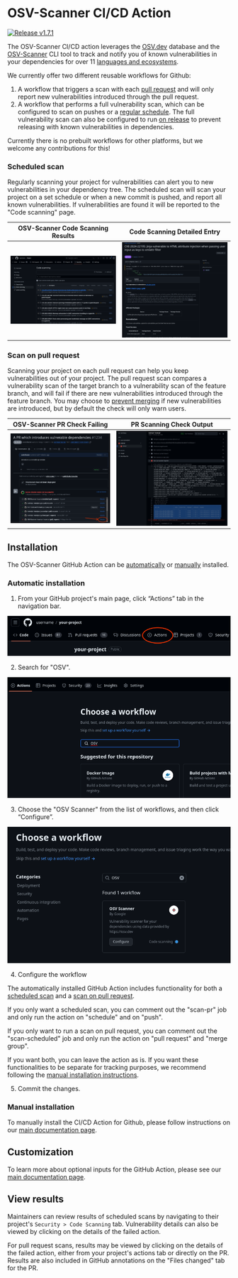 # OSV-Scanner CI/CD Action

[![Release v1.7.1](https://img.shields.io/badge/release-v1.7.1-blue?style=flat)](https://github.com/google/osv-scanner-action/releases)
<!-- Hard coded release version -->

The OSV-Scanner CI/CD action leverages the [OSV.dev](https://osv.dev/) database and the [OSV-Scanner](https://google.github.io/osv-scanner/) CLI tool to track and notify you of known vulnerabilities in your dependencies for over 11 [languages and ecosystems](https://google.github.io/osv-scanner/supported-languages-and-lockfiles/).

We currently offer two different reusable workflows for Github:

1. A workflow that triggers a scan with each [pull request](./github-action.md#scan-on-pull-request) and will only report new vulnerabilities introduced through the pull request.
2. A workflow that performs a full vulnerability scan, which can be configured to scan on pushes or a [regular schedule](./github-action.md#scheduled-scans). The full vulnerability scan can also be configured to run [on release](./github-action.md#scan-on-release) to prevent releasing with known vulnerabilities in dependencies.

Currently there is no prebuilt workflows for other platforms, but we welcome any contributions for this!

### Scheduled scan
Regularly scanning your project for vulnerabilities can alert you to new vulnerabilities in your dependency tree. The scheduled scan will scan your project on a set schedule or when a new commit is pushed, and report all known vulnerabilities. If vulnerabilities are found it will be reported to the "Code scanning" page.

|                        OSV-Scanner Code Scanning Results                         |                                 Code Scanning Detailed Entry                                  |
| :------------------------------------------------------------------------------: | :-------------------------------------------------------------------------------------------: |
| ![Image of results in code scanning tab](images/github-action-code-scanning.png) | ![Image of details of specific in code scanning entry](images/github-action-code-details.png) |

### Scan on pull request
Scanning your project on each pull request can help you keep vulnerabilities out of your project. The pull request scan compares a vulnerability scan of the target branch to a vulnerability scan of the feature branch, and will fail if there are new vulnerabilities introduced through the feature branch. You may choose to [prevent merging](https://docs.github.com/en/repositories/configuring-branches-and-merges-in-your-repository/managing-protected-branches/about-protected-branches#require-status-checks-before-merging) if new vulnerabilities are introduced, but by default the check will only warn users.

|                                                 OSV-Scanner PR Check Failing                                                  |                         PR Scanning Check Output                          |
| :---------------------------------------------------------------------------------------------------------------------------: | :-----------------------------------------------------------------------: |
| ![Screenshot of PR introducing a vulnerable dependency, and osv-scanner blocking check](images/github-action-PR-scanning.png) | ![Screenshot of osv-scanner output](images/github-action-scan-output.png) |

## Installation

The OSV-Scanner GitHub Action can be [automatically](#automatic-installation) or [manually](#manual-installation) installed.

### Automatic installation

1) From your GitHub project's main page, click “Actions” tab in the navigation bar.

![Select the actions tab on the repository navigation bar.](./images/actions-tab.png)

2) Search for "OSV".

![Image shows the GitHub Actions search bar.](./images/osv-scanner-search.png)

3) Choose the "OSV Scanner" from the list of workflows, and then click “Configure”.

![Image shows OSV Scanner workflow after searching](./images/osv-scanner-configure.png)

4) Configure the workflow

The automatically installed GitHub Action includes functionality for both a [scheduled scan](#scheduled-scan) and a [scan on pull request](#scan-on-pull-request).

If you only want a scheduled scan, you can comment out the "scan-pr" job and only run the action on "schedule" and on "push".

If you only want to run a scan on pull request, you can comment out the "scan-scheduled" job and only run the action on "pull request" and "merge group".

If you want both, you can leave the action as is. If you want these functionalities to be separate for tracking purposes, we recommend following the [manual installation instructions](#manual-installation).

5) Commit the changes.

### Manual installation

To manually install the CI/CD Action for Github, please follow instructions on our [main documentation page](https://google.github.io/osv-scanner/github-action/).

## Customization

To learn more about optional inputs for the GitHub Action, please see our [main documentation page](https://google.github.io/osv-scanner/github-action/#customization).

## View results

Maintainers can review results of scheduled scans by navigating to their project's `Security > Code Scanning` tab. Vulnerability details can also be viewed by clicking on the details of the failed action.

For pull request scans, results may be viewed by clicking on the details of the failed action, either from your project's actions tab or directly on the PR. Results are also included in GitHub annotations on the "Files changed" tab for the PR.
